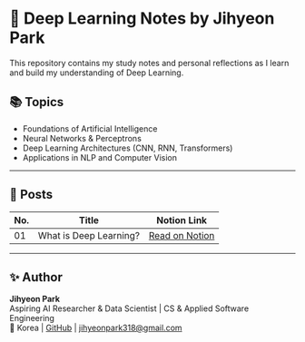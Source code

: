 # 🧠 Deep Learning Notes by Jihyeon Park

This repository contains my study notes and personal reflections as I learn and build my understanding of Deep Learning.

## 📚 Topics
- Foundations of Artificial Intelligence
- Neural Networks & Perceptrons
- Deep Learning Architectures (CNN, RNN, Transformers)
- Applications in NLP and Computer Vision

---

## 📝 Posts

| No. | Title | Notion Link |
|-----|-------|-------------|
| 01 | What is Deep Learning? | [Read on Notion](https://aeolian-stranger-f37.notion.site/DL-Note-01-What-is-Deep-Learning-From-Perceptrons-to-GPT-1dc6eded231080da96f8d6b937506764?pvs=4) |

---

## ✨ Author
**Jihyeon Park**  
Aspiring AI Researcher & Data Scientist | CS & Applied Software Engineering  
📍 Korea | [GitHub](https://github.com/JihyeonPark318) | jihyeonpark318@gmail.com
